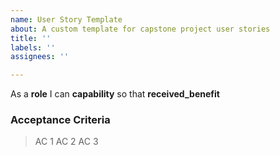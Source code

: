 ```yaml
---
name: User Story Template
about: A custom template for capstone project user stories
title: ''
labels: ''
assignees: ''

---
```


As a **role** I can **capability** so that **received_benefit**

### Acceptance Criteria

> AC 1
> AC 2
> AC 3
